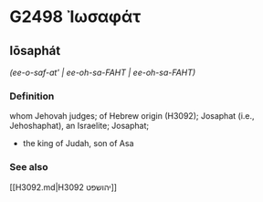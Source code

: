 # G2498 Ἰωσαφάτ

## Iōsaphát

_(ee-o-saf-at' | ee-oh-sa-FAHT | ee-oh-sa-FAHT)_

### Definition

whom Jehovah judges; of Hebrew origin (H3092); Josaphat (i.e., Jehoshaphat), an Israelite; Josaphat; 

- the king of Judah, son of Asa

### See also

[[H3092.md|H3092 יהושפט]]
